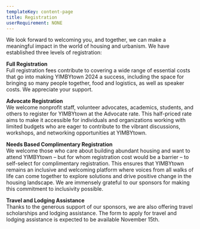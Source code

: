 ```yaml
---
templateKey: content-page
title: Registration
userRequirement: NONE
---
```

We look forward to welcoming you, and together, we can make a meaningful impact in the world of housing and urbanism. We have established three levels of registration:

**Full Registration**\
Full registration fees contribute to covering a wide range of essential costs that go into making YIMBYtown 2024 a success, including the space for bringing so many people together, food and logistics, as well as speaker costs. We appreciate your support.

**Advocate Registration**\
We welcome nonprofit staff, volunteer advocates, academics, students, and others to register for YIMBYtown at the Advocate rate. This half-priced rate aims to make it accessible for individuals and organizations working with limited budgets who are eager to contribute to the vibrant discussions, workshops, and networking opportunities at YIMBYtown.

**Needs Based Complimentary Registration**\
We welcome those who care about building abundant housing and want to attend YIMBYtown – but for whom registration cost would be a barrier – to self-select for complimentary registration. This ensures that YIMBYtown remains an inclusive and welcoming platform where voices from all walks of life can come together to explore solutions and drive positive change in the housing landscape. We are immensely grateful to our sponsors for making this commitment to inclusivity possible.

**Travel and Lodging Assistance**\
Thanks to the generous support of our sponsors, we are also offering travel scholarships and lodging assistance. The form to apply for travel and lodging assistance is expected to be available November 15th.